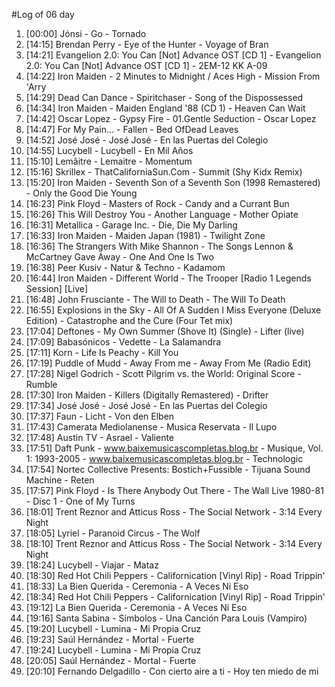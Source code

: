 #Log of 06 day

1. [00:00] Jónsi - Go - Tornado
1. [14:15] Brendan Perry - Eye of the Hunter - Voyage of Bran
1. [14:21] Evangelion 2.0: You Can [Not] Advance OST [CD 1] - Evangelion 2.0: You Can [Not] Advance OST [CD 1] - 2EM-12 KK A-09
1. [14:22] Iron Maiden - 2 Minutes to Midnight / Aces High - Mission From 'Arry
1. [14:29] Dead Can Dance - Spiritchaser - Song of the Dispossessed
1. [14:34] Iron Maiden - Maiden England '88 (CD 1) - Heaven Can Wait
1. [14:42] Oscar Lopez - Gypsy Fire - 01.Gentle Seduction - Oscar Lopez
1. [14:47] For My Pain... - Fallen - Bed OfDead Leaves
1. [14:52] José José - José José - En las Puertas del Colegio
1. [14:55] Lucybell - Lucybell - En Mil Años
1. [15:10] Lemâitre - Lemaitre - Momentum
1. [15:16] Skrillex - ThatCaliforniaSun.Com - Summit (Shy Kidx Remix)
1. [15:20] Iron Maiden - Seventh Son of a Seventh Son (1998 Remastered) - Only the Good Die Young
1. [16:23] Pink Floyd - Masters of Rock - Candy and a Currant Bun
1. [16:26] This Will Destroy You - Another Language - Mother Opiate
1. [16:31] Metallica - Garage Inc. - Die, Die My Darling
1. [16:33] Iron Maiden - Maiden Japan (1981) - Twilight Zone
1. [16:36] The Strangers With Mike Shannon - The Songs Lennon & McCartney Gave Away - One And One Is Two
1. [16:38] Peer Kusiv - Natur & Techno - Kadamom
1. [16:44] Iron Maiden - Different World - The Trooper [Radio 1 Legends Session] [Live]
1. [16:48] John Frusciante - The Will to Death - The Will To Death
1. [16:55] Explosions in the Sky - All Of A Sudden I Miss Everyone (Deluxe Edition) - Catastrophe and the Cure (Four Tet mix)
1. [17:04] Deftones - My Own Summer (Shove It) (Single) - Lifter (live)
1. [17:09] Babasónicos - Vedette - La Salamandra
1. [17:11] Korn - Life Is Peachy - Kill You
1. [17:19] Puddle of Mudd - Away From me - Away From Me (Radio Edit)
1. [17:28] Nigel Godrich - Scott Pilgrim vs. the World: Original Score - Rumble
1. [17:30] Iron Maiden - Killers (Digitally Remastered) - Drifter
1. [17:34] José José - José José - En las Puertas del Colegio
1. [17:37] Faun - Licht - Von den Elben
1. [17:43] Camerata Mediolanense - Musica Reservata - Il Lupo
1. [17:48] Austin TV - Asrael - Valiente
1. [17:51] Daft Punk - www.baixemusicascompletas.blog.br - Musique, Vol. 1: 1993-2005 - www.baixemusicascompletas.blog.br - Technologic
1. [17:54] Nortec Collective Presents: Bostich+Fussible - Tijuana Sound Machine - Reten
1. [17:57] Pink Floyd - Is There Anybody Out There - The Wall Live 1980-81 - Disc 1 - One of My Turns
1. [18:01] Trent Reznor and Atticus Ross - The Social Network - 3:14 Every Night
1. [18:05] Lyriel - Paranoid Circus - The Wolf
1. [18:10] Trent Reznor and Atticus Ross - The Social Network - 3:14 Every Night
1. [18:24] Lucybell - Viajar - Mataz
1. [18:30] Red Hot Chili Peppers - Californication [Vinyl Rip] - Road Trippin'
1. [18:33] La Bien Querida - Ceremonia - A Veces Ni Eso
1. [18:34] Red Hot Chili Peppers - Californication [Vinyl Rip] - Road Trippin'
1. [19:12] La Bien Querida - Ceremonia - A Veces Ni Eso
1. [19:16] Santa Sabina - Símbolos - Una Canción Para Louis (Vampiro)
1. [19:20] Lucybell - Lumina - Mi Propia Cruz
1. [19:23] Saúl Hernández - Mortal - Fuerte
1. [19:24] Lucybell - Lumina - Mi Propia Cruz
1. [20:05] Saúl Hernández - Mortal - Fuerte
1. [20:10] Fernando Delgadillo - Con cierto aire a ti - Hoy ten miedo de mi
